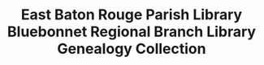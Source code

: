 ---
layout: repo
title: "East Baton Rouge Parish Library Bluebonnet Regional Branch Library Genealogy Collection"
id: 24793
permalink: repos/24793/
---